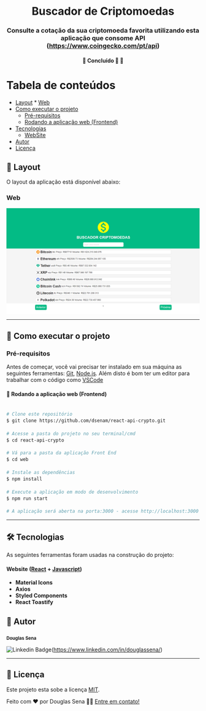 <h1 align="center">
     Buscador de Criptomoedas
</h1>

<h3 align="center">
     Consulte a cotação da sua criptomoeda favorita utilizando esta aplicação que consome API (<a href="#">https://www.coingecko.com/pt/api</a>)
</h3>

<h4 align="center">
	🚧   Concluído 🚀 🚧
</h4>

Tabela de conteúdos
=================
<!--ts-->
   * [Layout](#-layout)
          * [Web](#web)
   * [Como executar o projeto](#-como-executar-o-projeto)
     * [Pré-requisitos](#pré-requisitos)
     * [Rodando a aplicação web (Frontend)](#user-content--rodando-a-aplicação-web-frontend)
   * [Tecnologias](#-tecnologias)
     * [WebSite](#user-content-website--react----javascript)
   * [Autor](#-autor)
   * [Licença](#user-content--licença)
<!--te-->




## 🎨 Layout

O layout da aplicação está disponível abaixo:

  
</a>

### Web

<p align="center" style="display: flex; align-items: flex-start; justify-content: center">
  <img alt="Made by dsenam" src="https://github.com/dsenam/react-api-crypto/blob/main/src/assets/layout.png">
</p>

---

## 🚀 Como executar o projeto

### Pré-requisitos

Antes de começar, você vai precisar ter instalado em sua máquina as seguintes ferramentas:
[Git](https://git-scm.com), [Node.js](https://nodejs.org/en/). 
Além disto é bom ter um editor para trabalhar com o código como [VSCode](https://code.visualstudio.com/)

#### 🧭 Rodando a aplicação web (Frontend)

```bash

# Clone este repositório
$ git clone https://github.com/dsenam/react-api-crypto.git

# Acesse a pasta do projeto no seu terminal/cmd
$ cd react-api-crypto

# Vá para a pasta da aplicação Front End
$ cd web

# Instale as dependências
$ npm install

# Execute a aplicação em modo de desenvolvimento
$ npm run start

# A aplicação será aberta na porta:3000 - acesse http://localhost:3000

```

---

## 🛠 Tecnologias

As seguintes ferramentas foram usadas na construção do projeto:

#### **Website**  ([React](https://reactjs.org/)  +  [Javascript](https://developer.mozilla.org/pt-BR/docs/Web/JavaScript))

-   **Material Icons**
-   **Axios**
-   **Styled Components**
-   **React Toastify**


## 🦸 Autor
 <sub><b>Douglas Sena</b></sub></a>
 <br />

![Linkedin Badge](https://img.shields.io/badge/-Douglas-blue?style=flat-square&logo=Linkedin&logoColor=white&link=https://www.linkedin.com/in/douglassena/)(https://www.linkedin.com/in/douglassena/) 

---

## 📝 Licença

Este projeto esta sobe a licença [MIT](./LICENSE).

Feito com ❤️ por Douglas Sena 👋🏽 [Entre em contato!](https://www.linkedin.com/in/douglassena/)